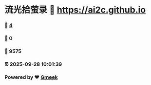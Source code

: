 # 流光拾萤录 :link: https://ai2c.github.io 
### :page_facing_up: [4](https://ai2c.github.io/tag.html) 
### :speech_balloon: 0 
### :hibiscus: 9575 
### :alarm_clock: 2025-09-28 10:01:39 
### Powered by :heart: [Gmeek](https://github.com/Meekdai/Gmeek)
